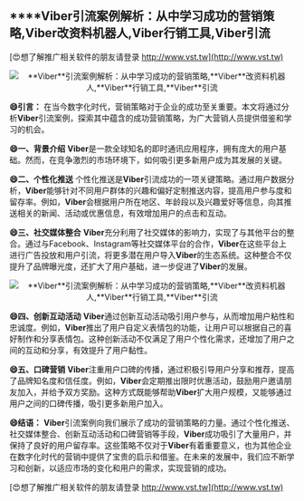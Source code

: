 ## ****Viber**引流案例解析：从中学习成功的营销策略,**Viber**改资料机器人,**Viber**行销工具,**Viber**引流**

[😍想了解推广相关软件的朋友请登录 http://www.vst.tw](http://www.vst.tw)

 <center><img src="https://vst.tw/MP4/tuiguang/png/3.png" alt="**Viber**引流案例解析：从中学习成功的营销策略,**Viber**改资料机器人,**Viber**行销工具,**Viber**引流"></center>

**😄引言：**
在当今数字化时代，营销策略对于企业的成功至关重要。本文将通过分析**Viber**引流案例，探索其中蕴含的成功营销策略，为广大营销人员提供借鉴和学习的机会。

**😄一、背景介绍**
**Viber**是一款全球知名的即时通讯应用程序，拥有庞大的用户基础。然而，在竞争激烈的市场环境下，如何吸引更多新用户成为其发展的关键。

**😄二、个性化推送**
个性化推送是**Viber**引流成功的一项关键策略。通过用户数据分析，**Viber**能够针对不同用户群体的兴趣和偏好定制推送内容，提高用户参与度和留存率。例如，**Viber**会根据用户所在地区、年龄段以及兴趣爱好等信息，向其推送相关的新闻、活动或优惠信息，有效增加用户的点击和互动。

**😄三、社交媒体整合**
**Viber**充分利用了社交媒体的影响力，实现了与其他平台的整合。通过与Facebook、Instagram等社交媒体平台的合作，**Viber**在这些平台上进行广告投放和用户引流，将更多潜在用户导入**Viber**的生态系统。这种整合不仅提升了品牌曝光度，还扩大了用户基础，进一步促进了**Viber**的发展。

 <center><img src="https://vst.tw/MP4/tuiguang/png/0.png" alt="**Viber**引流案例解析：从中学习成功的营销策略,**Viber**改资料机器人,**Viber**行销工具,**Viber**引流"></center>

**😄四、创新互动活动**
**Viber**通过创新互动活动吸引用户参与，从而增加用户粘性和忠诚度。例如，**Viber**推出了用户自定义表情包的功能，让用户可以根据自己的喜好制作和分享表情包。这种创新活动不仅满足了用户个性化需求，还增加了用户之间的互动和分享，有效提升了用户黏性。

**😄五、口碑营销**
**Viber**注重用户口碑的传播，通过积极引导用户分享和推荐，提高了品牌知名度和信任度。例如，**Viber**会定期推出限时优惠活动，鼓励用户邀请朋友加入，并给予双方奖励。这种方式既能够帮助**Viber**扩大用户规模，又能够通过用户之间的口碑传播，吸引更多新用户加入。

**😄结语：**
**Viber**引流案例向我们展示了成功的营销策略的力量。通过个性化推送、社交媒体整合、创新互动活动和口碑营销等手段，**Viber**成功吸引了大量用户，并保持了良好的用户留存率。这些策略不仅对于**Viber**有着重要意义，也为其他企业在数字化时代的营销中提供了宝贵的启示和借鉴。在未来的发展中，我们应不断学习和创新，以适应市场的变化和用户的需求，实现营销的成功。

[😍想了解推广相关软件的朋友请登录 http://www.vst.tw](http://www.vst.tw)



